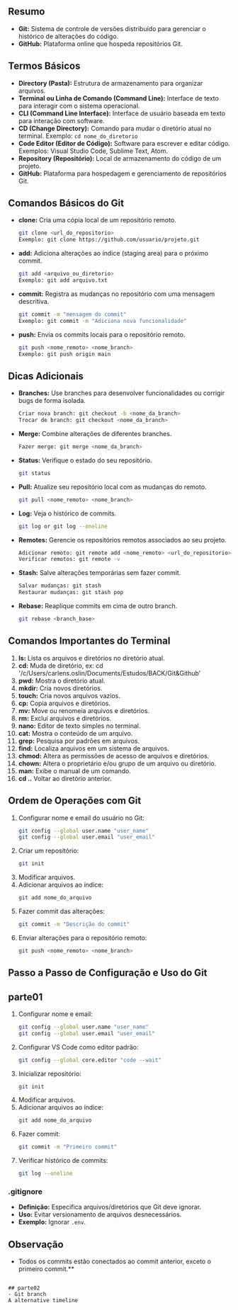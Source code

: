 ## Resumo
- **Git:** Sistema de controle de versões distribuído para gerenciar o histórico de alterações do código.
- **GitHub:** Plataforma online que hospeda repositórios Git.

## Termos Básicos
- **Directory (Pasta):** Estrutura de armazenamento para organizar arquivos.
- **Terminal ou Linha de Comando (Command Line):** Interface de texto para interagir com o sistema operacional.
- **CLI (Command Line Interface):** Interface de usuário baseada em texto para interação com software.
- **CD (Change Directory):** Comando para mudar o diretório atual no terminal. Exemplo: `cd nome_do_diretorio`
- **Code Editor (Editor de Código):** Software para escrever e editar código. Exemplos: Visual Studio Code, Sublime Text, Atom.
- **Repository (Repositório):** Local de armazenamento do código de um projeto.
- **GitHub:** Plataforma para hospedagem e gerenciamento de repositórios Git.

## Comandos Básicos do Git

- **clone:** Cria uma cópia local de um repositório remoto.
  ```bash
  git clone <url_do_repositorio>
  Exemplo: git clone https://github.com/usuario/projeto.git
  ```

- **add:** Adiciona alterações ao índice (staging area) para o próximo commit.
  ```bash
  git add <arquivo_ou_diretorio>
  Exemplo: git add arquivo.txt
  ```

- **commit:** Registra as mudanças no repositório com uma mensagem descritiva.
  ```bash
  git commit -m "mensagem do commit"
  Exemplo: git commit -m "Adiciona nova funcionalidade"
  ```

- **push:** Envia os commits locais para o repositório remoto.
  ```bash
  git push <nome_remoto> <nome_branch>
  Exemplo: git push origin main
  ```

## Dicas Adicionais
- **Branches:** Use branches para desenvolver funcionalidades ou corrigir bugs de forma isolada.
  ```bash
  Criar nova branch: git checkout -b <nome_da_branch>
  Trocar de branch: git checkout <nome_da_branch>
  ```

- **Merge:** Combine alterações de diferentes branches.
  ```bash
  Fazer merge: git merge <nome_da_branch>
  ```

- **Status:** Verifique o estado do seu repositório.
  ```bash
  git status
  ```

- **Pull:** Atualize seu repositório local com as mudanças do remoto.
  ```bash
  git pull <nome_remoto> <nome_branch>
  ```

- **Log:** Veja o histórico de commits.
  ```bash
  git log or git log --oneline
  ```

- **Remotes:** Gerencie os repositórios remotos associados ao seu projeto.
  ```bash
  Adicionar remoto: git remote add <nome_remoto> <url_do_repositorio>
  Verificar remotos: git remote -v
  ```

- **Stash:** Salve alterações temporárias sem fazer commit.
  ```bash
  Salvar mudanças: git stash
  Restaurar mudanças: git stash pop
  ```

- **Rebase:** Reaplique commits em cima de outro branch.
  ```bash
  git rebase <branch_base>
  ```

## Comandos Importantes do Terminal
1. **ls:** Lista os arquivos e diretórios no diretório atual.
2. **cd:** Muda de diretório, ex: cd '/c/Users/carlens.oslin/Documents/Estudos/BACK/Git&Github'
3. **pwd:** Mostra o diretório atual.
4. **mkdir:** Cria novos diretórios.
5. **touch:** Cria novos arquivos vazios.
6. **cp:** Copia arquivos e diretórios.
7. **mv:** Move ou renomeia arquivos e diretórios.
8. **rm:** Exclui arquivos e diretórios.
9. **nano:** Editor de texto simples no terminal.
10. **cat:** Mostra o conteúdo de um arquivo.
11. **grep:** Pesquisa por padrões em arquivos.
12. **find:** Localiza arquivos em um sistema de arquivos.
13. **chmod:** Altera as permissões de acesso de arquivos e diretórios.
14. **chown:** Altera o proprietário e/ou grupo de um arquivo ou diretório.
15. **man:** Exibe o manual de um comando.
16. **cd ..** Voltar ao diretório anterior.

## Ordem de Operações com Git
1. Configurar nome e email do usuário no Git:
   ```bash
   git config --global user.name "user_name"
   git config --global user.email "user_email"
   ```
2. Criar um repositório:
   ```bash
   git init
   ```
3. Modificar arquivos.
4. Adicionar arquivos ao índice:
   ```bash
   git add nome_do_arquivo
   ```
5. Fazer commit das alterações:
   ```bash
   git commit -m "Descrição do commit"
   ```
6. Enviar alterações para o repositório remoto:
   ```bash
   git push <nome_remoto> <nome_branch>
   ```

## Passo a Passo de Configuração e Uso do Git

## parte01
1. Configurar nome e email:
   ```bash
   git config --global user.name "user_name"
   git config --global user.email "user_email"
   ```
2. Configurar VS Code como editor padrão:
   ```bash
   git config --global core.editor "code --wait"
   ```
3. Inicializar repositório:
   ```bash
   git init
   ```
4. Modificar arquivos.
5. Adicionar arquivos ao índice:
   ```bash
   git add nome_do_arquivo
   ```
6. Fazer commit:
   ```bash
   git commit -m "Primeiro commit"
   ```
7. Verificar histórico de commits:
   ```bash
   git log --oneline
   ```

### .gitignore
- **Definição:** Especifica arquivos/diretórios que Git deve ignorar.
- **Uso:** Evitar versionamento de arquivos desnecessários.
- **Exemplo:** Ignorar `.env`.

## Observação
- Todos os commits estão conectados ao commit anterior, exceto o primeiro commit.**
```

## parte02
- Git branch
A alternative timeline 
